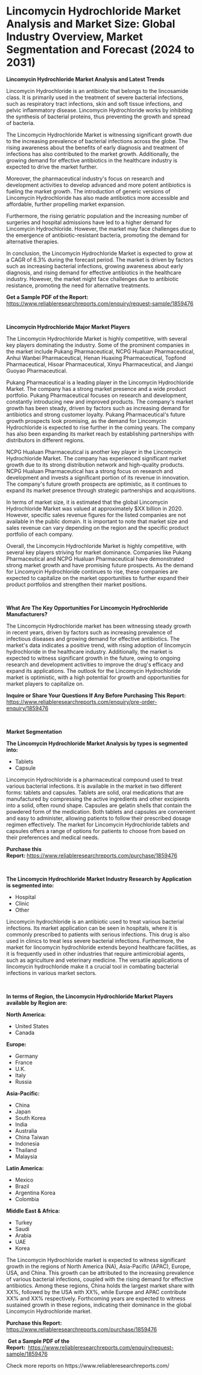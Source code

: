 <p><h1>Lincomycin Hydrochloride Market Analysis and Market Size: Global Industry Overview, Market Segmentation and Forecast (2024 to 2031)</h1></p><p><strong>Lincomycin Hydrochloride Market Analysis and Latest Trends</strong></p>
<p><p>Lincomycin Hydrochloride is an antibiotic that belongs to the lincosamide class. It is primarily used in the treatment of severe bacterial infections, such as respiratory tract infections, skin and soft tissue infections, and pelvic inflammatory disease. Lincomycin Hydrochloride works by inhibiting the synthesis of bacterial proteins, thus preventing the growth and spread of bacteria.</p><p>The Lincomycin Hydrochloride Market is witnessing significant growth due to the increasing prevalence of bacterial infections across the globe. The rising awareness about the benefits of early diagnosis and treatment of infections has also contributed to the market growth. Additionally, the growing demand for effective antibiotics in the healthcare industry is expected to drive the market further.</p><p>Moreover, the pharmaceutical industry's focus on research and development activities to develop advanced and more potent antibiotics is fueling the market growth. The introduction of generic versions of Lincomycin Hydrochloride has also made antibiotics more accessible and affordable, further propelling market expansion.</p><p>Furthermore, the rising geriatric population and the increasing number of surgeries and hospital admissions have led to a higher demand for Lincomycin Hydrochloride. However, the market may face challenges due to the emergence of antibiotic-resistant bacteria, promoting the demand for alternative therapies.</p><p>In conclusion, the Lincomycin Hydrochloride Market is expected to grow at a CAGR of 6.3% during the forecast period. The market is driven by factors such as increasing bacterial infections, growing awareness about early diagnosis, and rising demand for effective antibiotics in the healthcare industry. However, the market might face challenges due to antibiotic resistance, promoting the need for alternative treatments.</p></p>
<p><strong>Get a Sample PDF of the Report:&nbsp;</strong> <a href="https://www.reliableresearchreports.com/enquiry/request-sample/1859476">https://www.reliableresearchreports.com/enquiry/request-sample/1859476</a></p>
<p>&nbsp;</p>
<p><strong>Lincomycin Hydrochloride Major Market Players</strong></p>
<p><p>The Lincomycin Hydrochloride Market is highly competitive, with several key players dominating the industry. Some of the prominent companies in the market include Pukang Pharmaceutical, NCPG Hualuan Pharmaceutical, Anhui Wanbei Pharmaceutical, Henan Huaxing Pharmaceutical, Topfond Pharmaceutical, Hisoar Pharmaceutical, Xinyu Pharmaceutical, and Jiangxi Guoyao Pharmaceutical.</p><p>Pukang Pharmaceutical is a leading player in the Lincomycin Hydrochloride Market. The company has a strong market presence and a wide product portfolio. Pukang Pharmaceutical focuses on research and development, constantly introducing new and improved products. The company's market growth has been steady, driven by factors such as increasing demand for antibiotics and strong customer loyalty. Pukang Pharmaceutical's future growth prospects look promising, as the demand for Lincomycin Hydrochloride is expected to rise further in the coming years. The company has also been expanding its market reach by establishing partnerships with distributors in different regions. </p><p>NCPG Hualuan Pharmaceutical is another key player in the Lincomycin Hydrochloride Market. The company has experienced significant market growth due to its strong distribution network and high-quality products. NCPG Hualuan Pharmaceutical has a strong focus on research and development and invests a significant portion of its revenue in innovation. The company's future growth prospects are optimistic, as it continues to expand its market presence through strategic partnerships and acquisitions.</p><p>In terms of market size, it is estimated that the global Lincomycin Hydrochloride Market was valued at approximately $XX billion in 2020. However, specific sales revenue figures for the listed companies are not available in the public domain. It is important to note that market size and sales revenue can vary depending on the region and the specific product portfolio of each company.</p><p>Overall, the Lincomycin Hydrochloride Market is highly competitive, with several key players striving for market dominance. Companies like Pukang Pharmaceutical and NCPG Hualuan Pharmaceutical have demonstrated strong market growth and have promising future prospects. As the demand for Lincomycin Hydrochloride continues to rise, these companies are expected to capitalize on the market opportunities to further expand their product portfolios and strengthen their market positions.</p></p>
<p>&nbsp;</p>
<p><strong>What Are The Key Opportunities For Lincomycin Hydrochloride Manufacturers?</strong></p>
<p><p>The Lincomycin Hydrochloride market has been witnessing steady growth in recent years, driven by factors such as increasing prevalence of infectious diseases and growing demand for effective antibiotics. The market's data indicates a positive trend, with rising adoption of lincomycin hydrochloride in the healthcare industry. Additionally, the market is expected to witness significant growth in the future, owing to ongoing research and development activities to improve the drug's efficacy and expand its applications. The outlook for the Lincomycin Hydrochloride market is optimistic, with a high potential for growth and opportunities for market players to capitalize on.</p></p>
<p><strong>Inquire or Share Your Questions If Any Before Purchasing This Report:</strong> <a href="https://www.reliableresearchreports.com/enquiry/pre-order-enquiry/1859476">https://www.reliableresearchreports.com/enquiry/pre-order-enquiry/1859476</a></p>
<p>&nbsp;</p>
<p><strong>Market Segmentation</strong></p>
<p><strong>The Lincomycin Hydrochloride Market Analysis by types is segmented into:</strong></p>
<p><ul><li>Tablets</li><li>Capsule</li></ul></p>
<p><p>Lincomycin Hydrochloride is a pharmaceutical compound used to treat various bacterial infections. It is available in the market in two different forms: tablets and capsules. Tablets are solid, oral medications that are manufactured by compressing the active ingredients and other excipients into a solid, often round shape. Capsules are gelatin shells that contain the powdered form of the medication. Both tablets and capsules are convenient and easy to administer, allowing patients to follow their prescribed dosage regimen effectively. The market for Lincomycin Hydrochloride tablets and capsules offers a range of options for patients to choose from based on their preferences and medical needs.</p></p>
<p><strong>Purchase this Report:&nbsp;</strong><a href="https://www.reliableresearchreports.com/purchase/1859476">https://www.reliableresearchreports.com/purchase/1859476</a></p>
<p>&nbsp;</p>
<p><strong>The Lincomycin Hydrochloride Market Industry Research by Application is segmented into:</strong></p>
<p><ul><li>Hospital</li><li>Clinic</li><li>Other</li></ul></p>
<p><p>Lincomycin hydrochloride is an antibiotic used to treat various bacterial infections. Its market application can be seen in hospitals, where it is commonly prescribed to patients with serious infections. This drug is also used in clinics to treat less severe bacterial infections. Furthermore, the market for lincomycin hydrochloride extends beyond healthcare facilities, as it is frequently used in other industries that require antimicrobial agents, such as agriculture and veterinary medicine. The versatile applications of lincomycin hydrochloride make it a crucial tool in combating bacterial infections in various market sectors.</p></p>
<p>&nbsp;</p>
<p><strong>In terms of Region, the Lincomycin Hydrochloride Market Players available by Region are:</strong></p>
<p>
    <p> <strong> North America: </strong>
        <ul>
            <li>United States</li>
            <li>Canada</li>
        </ul>
        </p> 
    <p> <strong> Europe: </strong>
        <ul>
            <li>Germany</li>
            <li>France</li>
            <li>U.K.</li>
            <li>Italy</li>
            <li>Russia</li>
        </ul>
        </p> 
    <p> <strong> Asia-Pacific: </strong>
        <ul>
            <li>China</li>
            <li>Japan</li>
            <li>South Korea</li>
            <li>India</li>
            <li>Australia</li>
            <li>China Taiwan</li>
            <li>Indonesia</li>
            <li>Thailand</li>
            <li>Malaysia</li>
        </ul>
        </p> 
    <p> <strong> Latin America: </strong>
        <ul>
            <li>Mexico</li>
            <li>Brazil</li>
            <li>Argentina Korea</li>
            <li>Colombia</li>
        </ul>
        </p> 
    <p> <strong> Middle East & Africa: </strong>
        <ul>
            <li>Turkey</li>
            <li>Saudi</li>
            <li>Arabia</li>
            <li>UAE</li>
            <li>Korea</li>
        </ul>
    </p>
    </p>
<p><p>The Lincomycin Hydrochloride market is expected to witness significant growth in the regions of North America (NA), Asia-Pacific (APAC), Europe, USA, and China. This growth can be attributed to the increasing prevalence of various bacterial infections, coupled with the rising demand for effective antibiotics. Among these regions, China holds the largest market share with XX%, followed by the USA with XX%, while Europe and APAC contribute XX% and XX% respectively. Forthcoming years are expected to witness sustained growth in these regions, indicating their dominance in the global Lincomycin Hydrochloride market.</p></p>
<p><strong>Purchase this Report: </strong><a href="https://www.reliableresearchreports.com/purchase/1859476">https://www.reliableresearchreports.com/purchase/1859476</a></p>
<p>&nbsp;<strong>Get a Sample PDF of the Report:&nbsp;&nbsp;</strong><a href="https://www.reliableresearchreports.com/enquiry/request-sample/1859476">https://www.reliableresearchreports.com/enquiry/request-sample/1859476</a></p>
<p><strong></strong></p>
<p>Check more reports on https://www.reliableresearchreports.com/</p>